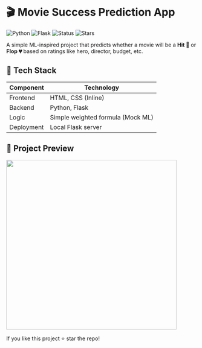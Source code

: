 
# 🎬 Movie Success Prediction App

![Python](https://img.shields.io/badge/Python-3.9+-blue)
![Flask](https://img.shields.io/badge/Flask-Web%20App-green)
![Status](https://img.shields.io/badge/Project-Completed-success)
![Stars](https://img.shields.io/github/stars/Nirvigna21/Movie-Prediction?style=social)

A simple ML-inspired project that predicts whether a movie will be a **Hit 🎉** or **Flop 💔** based on ratings like hero, director, budget, etc.

## 🚀 Tech Stack
| Component | Technology |
|---------|------------|
Frontend | HTML, CSS (Inline)
Backend | Python, Flask
Logic | Simple weighted formula (Mock ML)
Deployment | Local Flask server

## 📸 Project Preview
<img src="screenshot(72).png" width="450">

If you like this project ⭐ star the repo!
